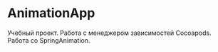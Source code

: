 # AnimationApp
Учебный проект. Работа с менеджером зависимостей Cocoapods. Работа со SpringAnimation.
